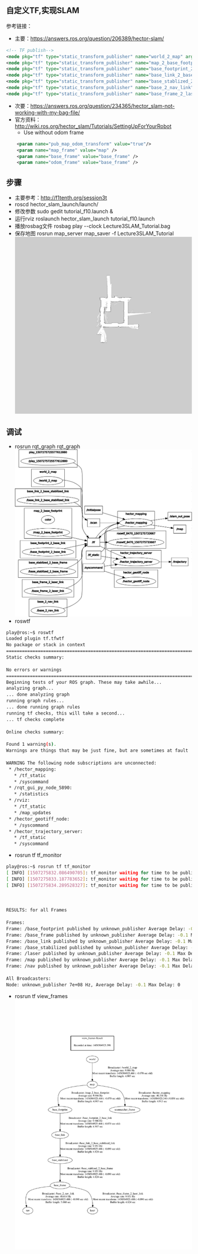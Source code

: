 ## 自定义TF,实现SLAM
参考链接：
- 主要：https://answers.ros.org/question/206389/hector-slam/
```xml
<!-- TF publish-->
<node pkg="tf" type="static_transform_publisher" name="world_2_map" args="0 0 0 0 0 0  /world /map 100" />
<node pkg="tf" type="static_transform_publisher" name="map_2_base_footprint" args="0 0 0 0 0 0 /map /base_footprint 100"/>
<node pkg="tf" type="static_transform_publisher" name="base_footprint_2_base_link" args="0 0 0 0 0 0 /base_footprint /base_link 100"/>
<node pkg="tf" type="static_transform_publisher" name="base_link_2_base_stabilized_link" args="0 0 0 0 0 0 /base_link /base_stabilized 100"/>
<node pkg="tf" type="static_transform_publisher" name="base_stablized_2_base_frame" args="0 0 0 0 0 0 /base_stabilized /base_frame 100"/>
<node pkg="tf" type="static_transform_publisher" name="base_2_nav_link" args="0 0 0 0 0 0 /base_frame /nav 100"/>
<node pkg="tf" type="static_transform_publisher" name="base_frame_2_laser_link" args="0 0 0 0 0 0 /base_frame /laser 100"/>
```
- 次要：https://answers.ros.org/question/234365/hector_slam-not-working-with-my-bag-file/
- 官方资料：http://wiki.ros.org/hector_slam/Tutorials/SettingUpForYourRobot
    - Use without odom frame
```xml
    <param name="pub_map_odom_transform" value="true"/>
    <param name="map_frame" value="map" />
    <param name="base_frame" value="base_frame" />
    <param name="odom_frame" value="base_frame" />
```    

## 步骤
- 主要参考：http://f1tenth.org/session3t
- roscd hector_slam_launch/launch/
- 修改参数 sudo gedit tutorial_f10.launch  & 
- 运行rviz roslaunch hector_slam_launch tutorial_f10.launch
- 播放rosbag文件 rosbag play --clock Lecture3SLAM_Tutorial.bag
- 保存地图 rosrun map_server map_saver -f Lecture3SLAM_Tutorial
![Lecture3SLAM_Tutorial 地图](./map/Lecture3SLAM_Tutorial0.jpg)

## 调试
- rosrun rqt_graph rqt_graph 
![](rosgraph-slam-laser-success.png)
- roswtf
```bash
play@ros:~$ roswtf 
Loaded plugin tf.tfwtf
No package or stack in context
================================================================================
Static checks summary:

No errors or warnings
================================================================================
Beginning tests of your ROS graph. These may take awhile...
analyzing graph...
... done analyzing graph
running graph rules...
... done running graph rules
running tf checks, this will take a second...
... tf checks complete

Online checks summary:

Found 1 warning(s).
Warnings are things that may be just fine, but are sometimes at fault

WARNING The following node subscriptions are unconnected:
 * /hector_mapping:
   * /tf_static
   * /syscommand
 * /rqt_gui_py_node_5890:
   * /statistics
 * /rviz:
   * /tf_static
   * /map_updates
 * /hector_geotiff_node:
   * /syscommand
 * /hector_trajectory_server:
   * /tf_static
   * /syscommand

```
- rosrun tf tf_monitor 
```bash
play@ros:~$ rosrun tf tf_monitor 
[ INFO] [1507275832.086490705]: tf_monitor waiting for time to be published
[ INFO] [1507275833.187783652]: tf_monitor waiting for time to be published
[ INFO] [1507275834.289528327]: tf_monitor waiting for time to be published



RESULTS: for all Frames

Frames:
Frame: /base_footprint published by unknown_publisher Average Delay: -0.1 Max Delay: 0
Frame: /base_frame published by unknown_publisher Average Delay: -0.1 Max Delay: 0
Frame: /base_link published by unknown_publisher Average Delay: -0.1 Max Delay: 0
Frame: /base_stabilized published by unknown_publisher Average Delay: -0.1 Max Delay: 0
Frame: /laser published by unknown_publisher Average Delay: -0.1 Max Delay: 0
Frame: /map published by unknown_publisher Average Delay: -0.1 Max Delay: 0
Frame: /nav published by unknown_publisher Average Delay: -0.1 Max Delay: 0

All Broadcasters:
Node: unknown_publisher 7e+08 Hz, Average Delay: -0.1 Max Delay: 0

```
- rosrun tf view_frames 
![view_frames](view_frames.svg)